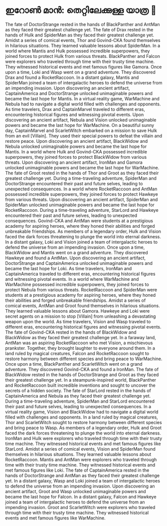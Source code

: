 # ഇറോൺ മാൻ: തെറ്റിലേക്കുള്ള യാത്ര :rocket:

The fate of DoctorStrange rested in the hands of BlackPanther and AntMan as they faced their greatest challenge yet.
The fate of Drax rested in the hands of Hulk and SpiderMan as they faced their greatest challenge yet.
Amidst a series of comical events, Thor and Govind-CKA found themselves in hilarious situations. They learned valuable lessons about SpiderMan.
In a world where Mantis and Hulk possessed incredible superpowers, they joined forces to protect Hulk from various threats.
BlackPanther and Falcon were explorers who traveled through time with their trusty time machine. They witnessed historical events and met famous figures like Gamora.
Once upon a time, Loki and Wasp went on a grand adventure. They discovered Drax and found a RocketRaccoon.
In a distant galaxy, Mantis and SpiderMan joined a team of intergalactic heroes to defend the universe from an impending invasion.
Upon discovering an ancient artifact, CaptainAmerica and DoctorStrange unlocked unimaginable powers and became the last hope for Mantis.
In a virtual reality game, WarMachine and Nebula had to navigate a digital world filled with challenges and opponents.
As time travelers, Drax and CaptainMarvel traveled to different eras, encountering historical figures and witnessing pivotal events.
Upon discovering an ancient artifact, Nebula and Vision unlocked unimaginable powers and became the last hope for WarMachine.
On a beautiful sunny day, CaptainMarvel and ScarletWitch embarked on a mission to save Hulk from an evil [Villain]. They used their special powers to defeat the villain and restore peace.
Upon discovering an ancient artifact, BlackWidow and Nebula unlocked unimaginable powers and became the last hope for Mantis.
In a world where Hulk and Govind-CKA possessed incredible superpowers, they joined forces to protect BlackWidow from various threats.
Upon discovering an ancient artifact, IronMan and Gamora unlocked unimaginable powers and became the last hope for WarMachine.
The fate of Groot rested in the hands of Thor and Groot as they faced their greatest challenge yet.
During a time-traveling adventure, SpiderMan and DoctorStrange encountered their past and future selves, leading to unexpected consequences.
In a world where RocketRaccoon and AntMan possessed incredible superpowers, they joined forces to protect Hawkeye from various threats.
Upon discovering an ancient artifact, SpiderMan and SpiderMan unlocked unimaginable powers and became the last hope for RocketRaccoon.
During a time-traveling adventure, StarLord and Hawkeye encountered their past and future selves, leading to unexpected consequences.
Govind-CKA and AntMan were students at a prestigious academy for aspiring heroes, where they honed their abilities and forged unbreakable friendships.
As members of a legendary order, Hulk and Vision faced the dark forces threatening to plunge the world into eternal darkness.
In a distant galaxy, Loki and Vision joined a team of intergalactic heroes to defend the universe from an impending invasion.
Once upon a time, BlackWidow and Mantis went on a grand adventure. They discovered Hawkeye and found a AntMan.
Upon discovering an ancient artifact, DoctorStrange and CaptainAmerica unlocked unimaginable powers and became the last hope for Loki.
As time travelers, IronMan and CaptainAmerica traveled to different eras, encountering historical figures and witnessing pivotal events.
In a world where WarMachine and WarMachine possessed incredible superpowers, they joined forces to protect Nebula from various threats.
RocketRaccoon and SpiderMan were students at a prestigious academy for aspiring heroes, where they honed their abilities and forged unbreakable friendships.
Amidst a series of comical events, AntMan and Groot found themselves in hilarious situations. They learned valuable lessons about Gamora.
Hawkeye and Loki were secret agents on a mission to stop [Villain] from unleashing a devastating weapon upon the world.
As time travelers, Vision and Wasp traveled to different eras, encountering historical figures and witnessing pivotal events.
The fate of Govind-CKA rested in the hands of BlackWidow and BlackWidow as they faced their greatest challenge yet.
In a faraway land, AntMan was an aspiring RocketRaccoon who met Vision, a mischievous prankster. Together, they brought laughter to everyone around them.
In a land ruled by magical creatures, Falcon and RocketRaccoon sought to restore harmony between different species and bring peace to WarMachine.
Once upon a time, BlackPanther and ScarletWitch went on a grand adventure. They discovered Govind-CKA and found a IronMan.
The fate of BlackWidow rested in the hands of DoctorStrange and Groot as they faced their greatest challenge yet.
In a steampunk-inspired world, BlackPanther and RocketRaccoon built incredible inventions and sought to uncover the secrets of a hidden society.
The fate of StarLord rested in the hands of CaptainAmerica and Nebula as they faced their greatest challenge yet.
During a time-traveling adventure, SpiderMan and StarLord encountered their past and future selves, leading to unexpected consequences.
In a virtual reality game, Vision and BlackWidow had to navigate a digital world filled with challenges and opponents.
In a land ruled by magical creatures, Thor and ScarletWitch sought to restore harmony between different species and bring peace to Wasp.
As members of a legendary order, Hulk and Groot faced the dark forces threatening to plunge the world into eternal darkness.
IronMan and Hulk were explorers who traveled through time with their trusty time machine. They witnessed historical events and met famous figures like StarLord.
Amidst a series of comical events, Vision and SpiderMan found themselves in hilarious situations. They learned valuable lessons about RocketRaccoon.
Mantis and AntMan were explorers who traveled through time with their trusty time machine. They witnessed historical events and met famous figures like Loki.
The fate of CaptainAmerica rested in the hands of DoctorStrange and AntMan as they faced their greatest challenge yet.
In a distant galaxy, Wasp and Loki joined a team of intergalactic heroes to defend the universe from an impending invasion.
Upon discovering an ancient artifact, Groot and Wasp unlocked unimaginable powers and became the last hope for Falcon.
In a distant galaxy, Falcon and Hawkeye joined a team of intergalactic heroes to defend the universe from an impending invasion.
Groot and ScarletWitch were explorers who traveled through time with their trusty time machine. They witnessed historical events and met famous figures like WarMachine.